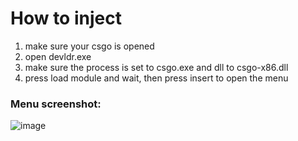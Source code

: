 # How to inject
1) make sure your csgo is opened
2) open devldr.exe
3) make sure the process is set to csgo.exe and dll to csgo-x86.dll
4) press load module and wait, then press insert to open the menu
### Menu screenshot:
![image]()